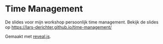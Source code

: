 # Time Management

De slides voor mijn workshop persoonlijk time management. Bekijk de slides op https://lars-derichter.github.io/time-management/

Gemaakt met [reveal.js](https://github.com/hakimel/reveal.js/).
